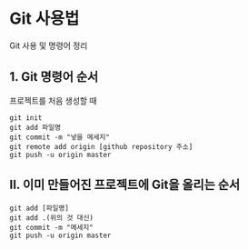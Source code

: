 # Git 사용법

Git 사용 및 명령어 정리

## 1. Git 명령어 순서

프로젝트를 처음 생성할 때

```fasdfsadf
git init
git add 파일명 
git commit -m "넣을 메세지"
git remote add origin [github repository 주소]
git push -u origin master
```

## II. 이미 만들어진 프로젝트에 Git을 올리는 순서

``` dslakfjalsdkjfasdfdsa
git add [파일명]
git add .(위의 것 대신)
git commit -m "메세지"
git push -u origin master
```



